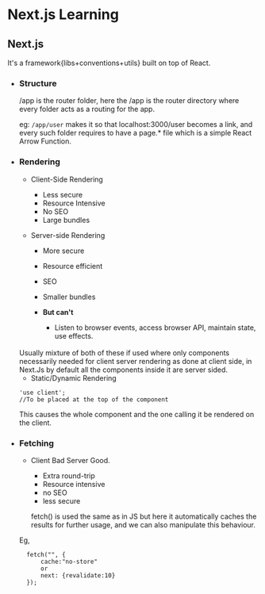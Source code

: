 # Next.js Learning

## Next.js
It's a framework{libs+conventions+utils} built on top of React.

- ### Structure
  /app is the router folder, here the /app is the router directory where every folder acts as a routing for the app.
  
  eg:  ```/app/user``` makes it so that localhost:3000/user becomes a link, and every such folder requires to have a page.* file which is a simple React Arrow Function.

- ### Rendering
  - Client-Side Rendering
    - Less secure
    - Resource Intensive
    - No SEO
    - Large bundles
    
  - Server-side Rendering
    - More secure
    - Resource efficient
    - SEO
    - Smaller bundles
    
    - <b> But can't</b>
        - Listen to browser events, access browser API, maintain state, use effects.
  <br>
  Usually mixture of both of these if used where only components necessarily needed for client server rendering as done at client side, in Next.Js by default all the components inside it are server sided.

    -  Static/Dynamic Rendering
    
  ```
  'use client';
  //To be placed at the top of the component 
  ```
  This causes the whole component and the one calling it be rendered on the client.

- ### Fetching
  - Client Bad Server Good.
    - Extra round-trip
    - Resource intensive
    - no SEO
    - less secure
    
    fetch() is used the same as in JS but here it automatically caches the results for further usage, and we can also manipulate this behaviour.
    
  Eg, 
    ```
      fetch("", {
          cache:"no-store"
          or
          next: {revalidate:10}
      });
    ```